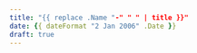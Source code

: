 ```yaml
---
title: "{{ replace .Name "-" " " | title }}"
date: {{ dateFormat "2 Jan 2006" .Date }}
draft: true
---
```

